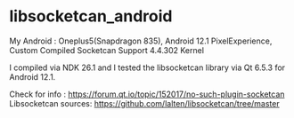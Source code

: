 # libsocketcan_android

My Android : Oneplus5(Snapdragon 835), Android 12.1 PixelExperience, Custom Compiled Socketcan Support 4.4.302 Kernel

I compiled via NDK 26.1 and I tested the libsocketcan library via Qt 6.5.3 for Android 12.1.

Check for info : https://forum.qt.io/topic/152017/no-such-plugin-socketcan
Libsocketcan sources: https://github.com/lalten/libsocketcan/tree/master
